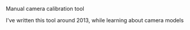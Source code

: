Manual camera calibration tool


I've written this tool around 2013, while learning about camera models
